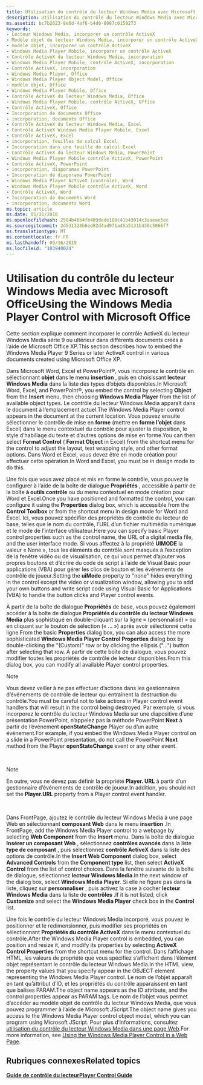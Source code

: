 ```yaml
---
title: Utilisation du contrôle du lecteur Windows Media avec Microsoft Office
description: Utilisation du contrôle du lecteur Windows Media avec Microsoft Office
ms.assetid: bc7b2623-8e6d-4af6-b4d0-8087c0159273
keywords:
- Lecteur Windows Media, incorporer un contrôle ActiveX
- Modèle objet du lecteur Windows Media, incorporer un contrôle ActiveX
- modèle objet, incorporer un contrôle ActiveX
- Windows Media Player Mobile, incorporer un contrôle ActiveX
- Contrôle ActiveX du lecteur Windows Media, incorporation
- Windows Media Player Mobile, contrôle ActiveX, incorporation
- Contrôle ActiveX, incorporation
- Windows Media Player, Office
- Windows Media Player Object Model, Office
- modèle objet, Office
- Windows Media Player Mobile, Office
- Contrôle ActiveX du lecteur Windows Media, Office
- Windows Media Player Mobile, contrôle ActiveX, Office
- Contrôle ActiveX, Office
- Incorporation de documents Office
- incorporation, documents Office
- Contrôle ActiveX du lecteur Windows Media, Excel
- Contrôle ActiveX Windows Media Player Mobile, Excel
- Contrôle ActiveX, Excel
- incorporation, feuilles de calcul Excel
- Incorporation dans une feuille de calcul Excel
- Contrôle ActiveX du lecteur Windows Media, PowerPoint
- Windows Media Player Mobile contrôle ActiveX, PowerPoint
- Contrôle ActiveX, PowerPoint
- incorporation, diaporamas PowerPoint
- Incorporation de diaporama PowerPoint
- Windows Media Player ActiveX (contrôle), Word
- Windows Media Player Mobile contrôle ActiveX, Word
- Contrôle ActiveX, Word
- Incorporation de documents Word
- incorporation, documents Word
ms.topic: article
ms.date: 05/31/2018
ms.openlocfilehash: 2504b46b4fb409dede108c41b43014c3aaeae5ec
ms.sourcegitcommit: 2d531328b6ed82d4ad971a45a5131b430c5866f7
ms.translationtype: MT
ms.contentlocale: fr-FR
ms.lasthandoff: 09/16/2019
ms.locfileid: "103940024"
---
```

# <a name="using-the-windows-media-player-control-with-microsoft-office"></a><span data-ttu-id="b53a3-134">Utilisation du contrôle du lecteur Windows Media avec Microsoft Office</span><span class="sxs-lookup"><span data-stu-id="b53a3-134">Using the Windows Media Player Control with Microsoft Office</span></span>

<span data-ttu-id="b53a3-135">Cette section explique comment incorporer le contrôle ActiveX du lecteur Windows Media série 9 ou ultérieur dans différents documents créés à l’aide de Microsoft Office XP.</span><span class="sxs-lookup"><span data-stu-id="b53a3-135">This section describes how to embed the Windows Media Player 9 Series or later ActiveX control in various documents created using Microsoft Office XP.</span></span>

<span data-ttu-id="b53a3-136">Dans Microsoft Word, Excel et PowerPoint®, vous incorporez le contrôle en sélectionnant **objet** dans le menu **insertion** , puis en choisissant **lecteur Windows Media** dans la liste des types d’objets disponibles.</span><span class="sxs-lookup"><span data-stu-id="b53a3-136">In Microsoft Word, Excel, and PowerPoint®, you embed the control by selecting **Object** from the **Insert** menu, then choosing **Windows Media Player** from the list of available object types.</span></span> <span data-ttu-id="b53a3-137">Le contrôle du lecteur Windows Media apparaît dans le document à l’emplacement actuel.</span><span class="sxs-lookup"><span data-stu-id="b53a3-137">The Windows Media Player control appears in the document at the current location.</span></span> <span data-ttu-id="b53a3-138">Vous pouvez ensuite sélectionner le contrôle de mise en **forme** (mettre en **forme l’objet** dans Excel) dans le menu contextuel du contrôle pour ajuster la disposition, le style d’habillage du texte et d’autres options de mise en forme.</span><span class="sxs-lookup"><span data-stu-id="b53a3-138">You can then select **Format Control** ( **Format Object** in Excel) from the shortcut menu for the control to adjust the layout, text wrapping style, and other format options.</span></span> <span data-ttu-id="b53a3-139">Dans Word et Excel, vous devez être en mode création pour effectuer cette opération.</span><span class="sxs-lookup"><span data-stu-id="b53a3-139">In Word and Excel, you must be in design mode to do this.</span></span>

<span data-ttu-id="b53a3-140">Une fois que vous avez placé et mis en forme le contrôle, vous pouvez le configurer à l’aide de la boîte de dialogue **Propriétés** , accessible à partir de la boîte **à outils contrôle** ou du menu contextuel en mode création pour Word et Excel.</span><span class="sxs-lookup"><span data-stu-id="b53a3-140">Once you have positioned and formatted the control, you can configure it using the **Properties** dialog box, which is accessible from the **Control Toolbox** or from the shortcut menu in design mode for Word and Excel.</span></span> <span data-ttu-id="b53a3-141">Ici, vous pouvez spécifier des propriétés de contrôle du lecteur de base, telles que le nom du contrôle, l’URL d’un fichier multimédia numérique et le mode de l’interface utilisateur.</span><span class="sxs-lookup"><span data-stu-id="b53a3-141">Here you can specify basic Player control properties such as the control name, the URL of a digital media file, and the user interface mode.</span></span> <span data-ttu-id="b53a3-142">Si vous affectez à la propriété **UIMODE** la valeur « None », tous les éléments du contrôle sont masqués à l’exception de la fenêtre vidéo ou de visualisation, ce qui vous permet d’ajouter vos propres boutons et d’écrire du code de script à l’aide de Visual Basic pour applications (VBA) pour gérer les clics de bouton et les événements de contrôle de joueur.</span><span class="sxs-lookup"><span data-stu-id="b53a3-142">Setting the **uiMode** property to "none" hides everything in the control except the video or visualization window, allowing you to add your own buttons and write script code using Visual Basic for Applications (VBA) to handle the button clicks and Player control events.</span></span>

<span data-ttu-id="b53a3-143">À partir de la boîte de dialogue **Propriétés** de base, vous pouvez également accéder à la boîte de dialogue **Propriétés du contrôle du lecteur Windows Media** plus sophistiqué en double-cliquant sur la ligne « (personnalisé) » ou en cliquant sur le bouton de sélection (« ... ») après avoir sélectionné cette ligne.</span><span class="sxs-lookup"><span data-stu-id="b53a3-143">From the basic **Properties** dialog box, you can also access the more sophisticated **Windows Media Player Control Properties** dialog box by double-clicking the "(Custom)" row or by clicking the ellipsis ("...") button after selecting that row.</span></span> <span data-ttu-id="b53a3-144">À partir de cette boîte de dialogue, vous pouvez modifier toutes les propriétés de contrôle de lecteur disponibles.</span><span class="sxs-lookup"><span data-stu-id="b53a3-144">From this dialog box, you can modify all available Player control properties.</span></span>

> [!Note]  
> <span data-ttu-id="b53a3-145">Vous devez veiller à ne pas effectuer d’actions dans les gestionnaires d’événements de contrôle de lecteur qui entraînent la destruction du contrôle.</span><span class="sxs-lookup"><span data-stu-id="b53a3-145">You must be careful not to take actions in Player control event handlers that will result in the control being destroyed.</span></span> <span data-ttu-id="b53a3-146">Par exemple, si vous incorporez le contrôle du lecteur Windows Media sur une diapositive d’une présentation PowerPoint, n’appelez pas la méthode PowerPoint **Next** à partir de l’événement **openStateChange** Player ou d’un autre événement.</span><span class="sxs-lookup"><span data-stu-id="b53a3-146">For example, if you embed the Windows Media Player control on a slide in a PowerPoint presentation, do not call the PowerPoint **Next** method from the Player **openStateChange** event or any other event.</span></span>

 

> [!Note]  
> <span data-ttu-id="b53a3-147">En outre, vous ne devez pas définir la propriété **Player. URL** à partir d’un gestionnaire d’événements de contrôle de joueur.</span><span class="sxs-lookup"><span data-stu-id="b53a3-147">In addition, you should not set the **Player.URL** property from a Player control event handler.</span></span>

 

<span data-ttu-id="b53a3-148">Dans FrontPage, ajoutez le contrôle du lecteur Windows Media à une page Web en sélectionnant **composant Web** dans le menu **insertion** .</span><span class="sxs-lookup"><span data-stu-id="b53a3-148">In FrontPage, add the Windows Media Player control to a webpage by selecting **Web Component** from the **Insert** menu.</span></span> <span data-ttu-id="b53a3-149">Dans la boîte de dialogue **Insérer un composant Web** , sélectionnez **contrôles avancés** dans la liste **type de composant** , puis sélectionnez **contrôle ActiveX** dans la liste des options de contrôle.</span><span class="sxs-lookup"><span data-stu-id="b53a3-149">In the **Insert Web Component** dialog box, select **Advanced Controls** from the **Component type** list, then select **ActiveX Control** from the list of control choices.</span></span> <span data-ttu-id="b53a3-150">Dans la fenêtre suivante de la boîte de dialogue, sélectionnez **lecteur Windows Media**.</span><span class="sxs-lookup"><span data-stu-id="b53a3-150">In the next window of the dialog box, select **Windows Media Player**.</span></span> <span data-ttu-id="b53a3-151">Si elle ne figure pas dans la liste, cliquez sur **personnaliser** , puis activez la case à cocher **lecteur Windows Media** dans la liste de **contrôles** .</span><span class="sxs-lookup"><span data-stu-id="b53a3-151">If it is not listed, click **Customize** and select the **Windows Media Player** check box in the **Control** list.</span></span>

<span data-ttu-id="b53a3-152">Une fois le contrôle du lecteur Windows Media incorporé, vous pouvez le positionner et le redimensionner, puis modifier ses propriétés en sélectionnant **Propriétés du contrôle ActiveX** dans le menu contextuel du contrôle.</span><span class="sxs-lookup"><span data-stu-id="b53a3-152">After the Windows Media Player control is embedded, you can position and resize it, and modify its properties by selecting **ActiveX Control Properties** from the shortcut menu for the control.</span></span> <span data-ttu-id="b53a3-153">Dans l’affichage HTML, les valeurs de propriété que vous spécifiez s’affichent dans l’élément objet représentant le contrôle du lecteur Windows Media.</span><span class="sxs-lookup"><span data-stu-id="b53a3-153">In the HTML view, the property values that you specify appear in the OBJECT element representing the Windows Media Player control.</span></span> <span data-ttu-id="b53a3-154">Le nom de l’objet apparaît en tant qu’attribut d’ID, et les propriétés du contrôle apparaissent en tant que balises PARAM.</span><span class="sxs-lookup"><span data-stu-id="b53a3-154">The object name appears as the ID attribute, and the control properties appear as PARAM tags.</span></span> <span data-ttu-id="b53a3-155">Le nom de l’objet vous permet d’accéder au modèle objet de contrôle du lecteur Windows Media, que vous pouvez programmer à l’aide de Microsoft JScript.</span><span class="sxs-lookup"><span data-stu-id="b53a3-155">The object name gives you access to the Windows Media Player control object model, which you can program using Microsoft JScript.</span></span> <span data-ttu-id="b53a3-156">Pour plus d’informations, consultez [utilisation du contrôle du lecteur Windows Media dans une page Web](using-the-windows-media-player-control-in-a-web-page.md).</span><span class="sxs-lookup"><span data-stu-id="b53a3-156">For more information, see [Using the Windows Media Player Control in a Web Page](using-the-windows-media-player-control-in-a-web-page.md).</span></span>

## <a name="related-topics"></a><span data-ttu-id="b53a3-157">Rubriques connexes</span><span class="sxs-lookup"><span data-stu-id="b53a3-157">Related topics</span></span>

<dl> <dt>

[<span data-ttu-id="b53a3-158">**Guide de contrôle du lecteur**</span><span class="sxs-lookup"><span data-stu-id="b53a3-158">**Player Control Guide**</span></span>](player-control-guide.md)
</dt> </dl>

 

 




